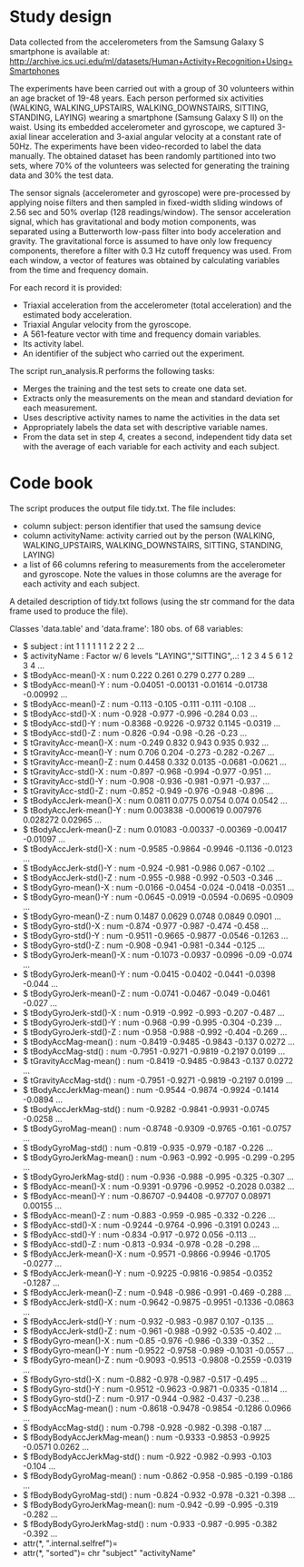 <h1>Study design</h1>

Data collected from the accelerometers from the Samsung Galaxy S smartphone is available at: 
http://archive.ics.uci.edu/ml/datasets/Human+Activity+Recognition+Using+Smartphones 

The experiments have been carried out with a group of 30 volunteers within an age bracket of 19-48 years. Each person performed six activities (WALKING, WALKING_UPSTAIRS, WALKING_DOWNSTAIRS, SITTING, STANDING, LAYING) wearing a smartphone (Samsung Galaxy S II) on the waist. Using its embedded accelerometer and gyroscope, we captured 3-axial linear acceleration and 3-axial angular velocity at a constant rate of 50Hz. The experiments have been video-recorded to label the data manually. The obtained dataset has been randomly partitioned into two sets, where 70% of the volunteers was selected for generating the training data and 30% the test data. 

The sensor signals (accelerometer and gyroscope) were pre-processed by applying noise filters and then sampled in fixed-width sliding windows of 2.56 sec and 50% overlap (128 readings/window). The sensor acceleration signal, which has gravitational and body motion components, was separated using a Butterworth low-pass filter into body acceleration and gravity. The gravitational force is assumed to have only low frequency components, therefore a filter with 0.3 Hz cutoff frequency was used. From each window, a vector of features was obtained by calculating variables from the time and frequency domain. 

For each record it is provided:
- Triaxial acceleration from the accelerometer (total acceleration) and the estimated body acceleration.
- Triaxial Angular velocity from the gyroscope. 
- A 561-feature vector with time and frequency domain variables. 
- Its activity label. 
- An identifier of the subject who carried out the experiment.

The script run_analysis.R performs the following tasks:
- Merges the training and the test sets to create one data set.
- Extracts only the measurements on the mean and standard deviation for each measurement. 
- Uses descriptive activity names to name the activities in the data set
- Appropriately labels the data set with descriptive variable names. 
- From the data set in step 4, creates a second, independent tidy data set with the average of each variable for each activity and each subject.

<h1>Code book</h1>

The script produces the output file tidy.txt. The file includes:
- column subject: person identifier that used the samsung device
- column activityName: activity carried out by the person (WALKING, WALKING_UPSTAIRS, WALKING_DOWNSTAIRS, SITTING, STANDING, LAYING)
- a list of 66 columns refering to measurements from the accelerometer and gyroscope.
Note the values in those columns are the average for each activity and each subject.  

A detailed description of tidy.txt follows (using the str command for the data frame used to produce the file). 

Classes 'data.table' and 'data.frame':	180 obs. of  68 variables:
 - $ subject                    : int  1 1 1 1 1 1 2 2 2 2 ...
 - $ activityName               : Factor w/ 6 levels "LAYING","SITTING",..: 1 2 3 4 5 6 1 2 3 4 ...
 - $ tBodyAcc-mean()-X          : num  0.222 0.261 0.279 0.277 0.289 ...
 - $ tBodyAcc-mean()-Y          : num  -0.04051 -0.00131 -0.01614 -0.01738 -0.00992 ...
 - $ tBodyAcc-mean()-Z          : num  -0.113 -0.105 -0.111 -0.111 -0.108 ...
 - $ tBodyAcc-std()-X           : num  -0.928 -0.977 -0.996 -0.284 0.03 ...
 - $ tBodyAcc-std()-Y           : num  -0.8368 -0.9226 -0.9732 0.1145 -0.0319 ...
 - $ tBodyAcc-std()-Z           : num  -0.826 -0.94 -0.98 -0.26 -0.23 ...
 - $ tGravityAcc-mean()-X       : num  -0.249 0.832 0.943 0.935 0.932 ...
 - $ tGravityAcc-mean()-Y       : num  0.706 0.204 -0.273 -0.282 -0.267 ...
 - $ tGravityAcc-mean()-Z       : num  0.4458 0.332 0.0135 -0.0681 -0.0621 ...
 - $ tGravityAcc-std()-X        : num  -0.897 -0.968 -0.994 -0.977 -0.951 ...
 - $ tGravityAcc-std()-Y        : num  -0.908 -0.936 -0.981 -0.971 -0.937 ...
 - $ tGravityAcc-std()-Z        : num  -0.852 -0.949 -0.976 -0.948 -0.896 ...
 - $ tBodyAccJerk-mean()-X      : num  0.0811 0.0775 0.0754 0.074 0.0542 ...
 - $ tBodyAccJerk-mean()-Y      : num  0.003838 -0.000619 0.007976 0.028272 0.02965 ...
 - $ tBodyAccJerk-mean()-Z      : num  0.01083 -0.00337 -0.00369 -0.00417 -0.01097 ...
 - $ tBodyAccJerk-std()-X       : num  -0.9585 -0.9864 -0.9946 -0.1136 -0.0123 ...
 - $ tBodyAccJerk-std()-Y       : num  -0.924 -0.981 -0.986 0.067 -0.102 ...
 - $ tBodyAccJerk-std()-Z       : num  -0.955 -0.988 -0.992 -0.503 -0.346 ...
 - $ tBodyGyro-mean()-X         : num  -0.0166 -0.0454 -0.024 -0.0418 -0.0351 ...
 - $ tBodyGyro-mean()-Y         : num  -0.0645 -0.0919 -0.0594 -0.0695 -0.0909 ...
 - $ tBodyGyro-mean()-Z         : num  0.1487 0.0629 0.0748 0.0849 0.0901 ...
 - $ tBodyGyro-std()-X          : num  -0.874 -0.977 -0.987 -0.474 -0.458 ...
 - $ tBodyGyro-std()-Y          : num  -0.9511 -0.9665 -0.9877 -0.0546 -0.1263 ...
 - $ tBodyGyro-std()-Z          : num  -0.908 -0.941 -0.981 -0.344 -0.125 ...
 - $ tBodyGyroJerk-mean()-X     : num  -0.1073 -0.0937 -0.0996 -0.09 -0.074 ...
 - $ tBodyGyroJerk-mean()-Y     : num  -0.0415 -0.0402 -0.0441 -0.0398 -0.044 ...
 - $ tBodyGyroJerk-mean()-Z     : num  -0.0741 -0.0467 -0.049 -0.0461 -0.027 ...
 - $ tBodyGyroJerk-std()-X      : num  -0.919 -0.992 -0.993 -0.207 -0.487 ...
 - $ tBodyGyroJerk-std()-Y      : num  -0.968 -0.99 -0.995 -0.304 -0.239 ...
 - $ tBodyGyroJerk-std()-Z      : num  -0.958 -0.988 -0.992 -0.404 -0.269 ...
 - $ tBodyAccMag-mean()         : num  -0.8419 -0.9485 -0.9843 -0.137 0.0272 ...
 - $ tBodyAccMag-std()          : num  -0.7951 -0.9271 -0.9819 -0.2197 0.0199 ...
 - $ tGravityAccMag-mean()      : num  -0.8419 -0.9485 -0.9843 -0.137 0.0272 ...
 - $ tGravityAccMag-std()       : num  -0.7951 -0.9271 -0.9819 -0.2197 0.0199 ...
 - $ tBodyAccJerkMag-mean()     : num  -0.9544 -0.9874 -0.9924 -0.1414 -0.0894 ...
 - $ tBodyAccJerkMag-std()      : num  -0.9282 -0.9841 -0.9931 -0.0745 -0.0258 ...
 - $ tBodyGyroMag-mean()        : num  -0.8748 -0.9309 -0.9765 -0.161 -0.0757 ...
 - $ tBodyGyroMag-std()         : num  -0.819 -0.935 -0.979 -0.187 -0.226 ...
 - $ tBodyGyroJerkMag-mean()    : num  -0.963 -0.992 -0.995 -0.299 -0.295 ...
 - $ tBodyGyroJerkMag-std()     : num  -0.936 -0.988 -0.995 -0.325 -0.307 ...
 - $ fBodyAcc-mean()-X          : num  -0.9391 -0.9796 -0.9952 -0.2028 0.0382 ...
 - $ fBodyAcc-mean()-Y          : num  -0.86707 -0.94408 -0.97707 0.08971 0.00155 ...
 - $ fBodyAcc-mean()-Z          : num  -0.883 -0.959 -0.985 -0.332 -0.226 ...
 - $ fBodyAcc-std()-X           : num  -0.9244 -0.9764 -0.996 -0.3191 0.0243 ...
 - $ fBodyAcc-std()-Y           : num  -0.834 -0.917 -0.972 0.056 -0.113 ...
 - $ fBodyAcc-std()-Z           : num  -0.813 -0.934 -0.978 -0.28 -0.298 ...
 - $ fBodyAccJerk-mean()-X      : num  -0.9571 -0.9866 -0.9946 -0.1705 -0.0277 ...
 - $ fBodyAccJerk-mean()-Y      : num  -0.9225 -0.9816 -0.9854 -0.0352 -0.1287 ...
 - $ fBodyAccJerk-mean()-Z      : num  -0.948 -0.986 -0.991 -0.469 -0.288 ...
 - $ fBodyAccJerk-std()-X       : num  -0.9642 -0.9875 -0.9951 -0.1336 -0.0863 ...
 - $ fBodyAccJerk-std()-Y       : num  -0.932 -0.983 -0.987 0.107 -0.135 ...
 - $ fBodyAccJerk-std()-Z       : num  -0.961 -0.988 -0.992 -0.535 -0.402 ...
 - $ fBodyGyro-mean()-X         : num  -0.85 -0.976 -0.986 -0.339 -0.352 ...
 - $ fBodyGyro-mean()-Y         : num  -0.9522 -0.9758 -0.989 -0.1031 -0.0557 ...
 - $ fBodyGyro-mean()-Z         : num  -0.9093 -0.9513 -0.9808 -0.2559 -0.0319 ...
 - $ fBodyGyro-std()-X          : num  -0.882 -0.978 -0.987 -0.517 -0.495 ...
 - $ fBodyGyro-std()-Y          : num  -0.9512 -0.9623 -0.9871 -0.0335 -0.1814 ...
 - $ fBodyGyro-std()-Z          : num  -0.917 -0.944 -0.982 -0.437 -0.238 ...
 - $ fBodyAccMag-mean()         : num  -0.8618 -0.9478 -0.9854 -0.1286 0.0966 ...
 - $ fBodyAccMag-std()          : num  -0.798 -0.928 -0.982 -0.398 -0.187 ...
 - $ fBodyBodyAccJerkMag-mean() : num  -0.9333 -0.9853 -0.9925 -0.0571 0.0262 ...
 - $ fBodyBodyAccJerkMag-std()  : num  -0.922 -0.982 -0.993 -0.103 -0.104 ...
 - $ fBodyBodyGyroMag-mean()    : num  -0.862 -0.958 -0.985 -0.199 -0.186 ...
 - $ fBodyBodyGyroMag-std()     : num  -0.824 -0.932 -0.978 -0.321 -0.398 ...
 - $ fBodyBodyGyroJerkMag-mean(): num  -0.942 -0.99 -0.995 -0.319 -0.282 ...
 - $ fBodyBodyGyroJerkMag-std() : num  -0.933 -0.987 -0.995 -0.382 -0.392 ...
 - attr(*, ".internal.selfref")=<externalptr> 
 - attr(*, "sorted")= chr  "subject" "activityName"
